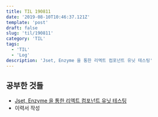 ```yaml
---
title: TIL 190811 
date: '2019-08-10T10:46:37.121Z'
template: 'post'
draft: false
slug: 'til/190811'
category: 'TIL'
tags:
  - 'TIL'
  - 'Log'
description: 'Jset, Enzyme 을 통한 리엑트 컴포넌트 유닛 테스팅'
---
```


## 공부한 것들

- [Jset, Enzyme 을 통한 리엑트 컴포넌트 유닛 테스팅](https://velopert.com/3587)
- 이력서 작성 

